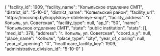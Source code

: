 {
    "facility_id": 1909,
    "facility_name": "Копыльское отделение СМП",
    "district_id": "5-10-0",
    "district_name": "Копыльский район",
    "facility_url": "https:\/\/mocsmp.by\/kopylskoye-otdeleniye-smp\/",
    "facility_address": "г. Копыль, ул. Советская",
    "facility_type": null,
    "ap_1": "50",
    "name": "Копыльское отделение СМП",
    "state": "public institution",
    "stats": [],
    "med_id": 378,
    "address": "г. Копыль, ул. Советская",
    "coord_x_y": null,
    "place_name": "Копыль",
    "place_type": "city",
    "year_of_closing": null,
    "year_of_opening": "0",
    "healthcare_facility_key": 1909,
    "administrative_division_id": "5-10-0"
}